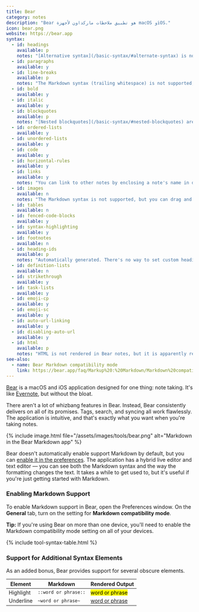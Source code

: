 ```yaml
---
title: Bear
category: notes
description: "Bear هو تطبيق ملاحظات ماركداون لأجهزة macOS وiOS."
icon: bear.png
website: https://bear.app
syntax:
  - id: headings
    available: p
    notes: "[Alternative syntax](/basic-syntax/#alternate-syntax) is not supported."
  - id: paragraphs
    available: y
  - id: line-breaks
    available: p
    notes: "The Markdown syntax (trailing whitespace) is not supported, but you can press the Return key once to achieve the same result."
  - id: bold
    available: y
  - id: italic
    available: y
  - id: blockquotes
    available: p
    notes: "[Nested blockquotes](/basic-syntax/#nested-blockquotes) are not supported."
  - id: ordered-lists
    available: y
  - id: unordered-lists
    available: y
  - id: code
    available: y
  - id: horizontal-rules
    available: y
  - id: links
    available: y
    notes: "You can link to other notes by enclosing a note's name in double brackets (i.e., `[[note-name]]`)."
  - id: images
    available: n
    notes: "The Markdown syntax is not supported, but you can drag and drop images into a note."
  - id: tables
    available: n
  - id: fenced-code-blocks
    available: y
  - id: syntax-highlighting
    available: y
  - id: footnotes
    available: n
  - id: heading-ids
    available: p
    notes: "Automatically generated. There's no way to set custom heading IDs. You can copy a link to a heading by clicking the **H#** symbol next to the heading in the margin and selecting **Copy Link to Here**. See the [documentation](https://bear.app/faq/Tags%20&%20Linking/How%20to%20link%20notes%20together/) for more information."
  - id: definition-lists
    available: n
  - id: strikethrough
    available: y
  - id: task-lists
    available: y
  - id: emoji-cp
    available: y
  - id: emoji-sc
    available: y
  - id: auto-url-linking
    available: y
  - id: disabling-auto-url
    available: y
  - id: html
    available: p
    notes: "HTML is not rendered in Bear notes, but it is apparently rendered in the HTML output from exported notes."
see-also:
  - name: Bear Markdown compatibility mode
    link: https://bear.app/faq/Markup%20:%20Markdown/Markdown%20compatibility%20mode/
---
```


[Bear](https://bear.app) is a macOS and iOS application designed for one thing: note taking. It's like [Evernote](https://evernote.com/), but without the bloat.

There aren't a lot of whizbang features in Bear. Instead, Bear consistently delivers on all of its promises. Tags, search, and syncing all work flawlessly. The application is intuitive, and that's exactly what you want when you're taking notes.

{% include image.html file="/assets/images/tools/bear.png" alt="Markdown in the Bear Markdown app" %}

Bear doesn't automatically enable support Markdown by default, but you can [enable it in the preferences](#enabling-markdown-support). The application has a hybrid live editor and text editor — you can see both the Markdown syntax and the way the formatting changes the text. It takes a while to get used to, but it's useful if you're just getting started with Markdown.

### Enabling Markdown Support

To enable Markdown support in Bear, open the Preferences window. On the **General** tab, turn on the setting for **Markdown compatibility mode**.

<div class="alert alert-success">
  <i class="fas fa-lightbulb"></i> <strong>Tip:</strong> If you're using Bear on more than one device, you'll need to enable the Markdown compatibility mode setting on all of your devices.
</div>

{% include tool-syntax-table.html %}

### Support for Additional Syntax Elements

As an added bonus, Bear provides support for several obscure elements.

<table class="table table-bordered" style="font-size: 14px">
  <thead class="thead-light">
    <tr>
      <th>Element</th>
      <th>Markdown</th>
      <th>Rendered Output</th>
    </tr>
  </thead>
  <tbody>
    <tr>
      <td>Highlight</td>
      <td><code>::word or phrase::</code></td>
      <td><mark>word or phrase</mark></td>
    </tr>
    <tr>
      <td>Underline</td>
      <td><code>~word or phrase~</code></td>
      <td><u>word or phrase</u></td>
    </tr>
  </tbody>
</table>
